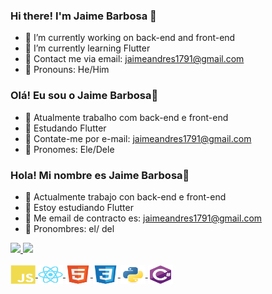 ### Hi there! I'm Jaime Barbosa 👋

- 🔭 I’m currently working on back-end and front-end
- 🌱 I’m currently learning Flutter
- 👯 Contact me via email: jaimeandres1791@gmail.com
- 🤔 Pronouns: He/Him

### Olá! Eu sou o Jaime Barbosa👋
- 🔭 Atualmente trabalho com back-end e front-end
- 🌱 Estudando Flutter
- 👯 Contate-me por e-mail: jaimeandres1791@gmail.com
- 🤔 Pronomes: Ele/Dele

### Hola! Mi nombre es Jaime Barbosa👋
- 🔭 Actualmente trabajo con back-end e front-end
- 🌱 Estoy estudiando Flutter
- 👯 Me email de contracto es: jaimeandres1791@gmail.com
- 🤔 Pronombres: el/ del


<div>
  <a href="https://github.com/JaimeWilson">
  <img height="180em" src="https://github-readme-stats.vercel.app/api?username=JaimeWilson&show_icons=true&theme=dracula&include_all_commits=true&count_private=true"/>
  <img height="180em" src="https://github-readme-stats.vercel.app/api/top-langs/?username=JaimeWilson&layout=compact&langs_count=7&theme=dracula"/>
</div>
  
 <div style="display: inline_block"><br>
  <img align="center" alt="Rafa-Js" height="30" width="40" src="https://raw.githubusercontent.com/devicons/devicon/master/icons/javascript/javascript-plain.svg">
  <img align="center" alt="Rafa-React" height="30" width="40" src="https://raw.githubusercontent.com/devicons/devicon/master/icons/react/react-original.svg">
  <img align="center" alt="Rafa-HTML" height="30" width="40" src="https://raw.githubusercontent.com/devicons/devicon/master/icons/html5/html5-original.svg">
  <img align="center" alt="Rafa-CSS" height="30" width="40" src="https://raw.githubusercontent.com/devicons/devicon/master/icons/css3/css3-original.svg">
  <img align="center" alt="Rafa-Python" height="30" width="40" src="https://raw.githubusercontent.com/devicons/devicon/master/icons/python/python-original.svg">
  <img align="center" alt="Rafa-Csharp" height="30" width="40" src="https://raw.githubusercontent.com/devicons/devicon/master/icons/csharp/csharp-original.svg">
 </div>
